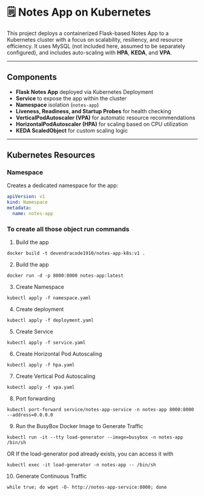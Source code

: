 # 🗒️ Notes App on Kubernetes

This project deploys a containerized Flask-based Notes App to a Kubernetes cluster with a focus on scalability, resiliency, and resource efficiency. It uses MySQL (not included here, assumed to be separately configured), and includes auto-scaling with **HPA**, **KEDA**, and **VPA**.

---

##  Components

- **Flask Notes App** deployed via Kubernetes Deployment
- **Service** to expose the app within the cluster
- **Namespace** isolation (`notes-app`)
- **Liveness, Readiness, and Startup Probes** for health checking
- **VerticalPodAutoscaler (VPA)** for automatic resource recommendations
- **HorizontalPodAutoscaler (HPA)** for scaling based on CPU utilization
- **KEDA ScaledObject** for custom scaling logic

---

## Kubernetes Resources

###  Namespace

Creates a dedicated namespace for the app:

```yaml
apiVersion: v1
kind: Namespace
metadata:
  name: notes-app
```

### To create all those object run commands 

1. Build the app
```
docker build -t devendracode1910/notes-app-k8s:v1 .
```

2. Build the app
```
docker run -d -p 8000:8000 notes-app:latest
```

3. Create Namespace
```
kubectl apply -f namespace.yaml
```

4. Create deployment
```
kubectl apply -f deployment.yaml
```

5. Create Service
```
kubectl apply -f service.yaml
```

6. Create Horizontal Pod Autoscaling
```
kubectl apply -f hpa.yaml
```

7. Create Vertical Pod Autoscaling
```
kubectl apply -f vpa.yaml
```

8. Port forwarding
```
kubectl port-forward service/notes-app-service -n notes-app 8000:8000 --address=0.0.0.0
```

9. Run the BusyBox Docker Image to Generate Traffic
```
kubectl run -it --tty load-generator --image=busybox -n notes-app /bin/sh
```
OR
If the load-generator pod already exists, you can access it with
```
kubectl exec -it load-generator -n notes-app -- /bin/sh
```

10. Generate Continuous Traffic
```
while true; do wget -O- http://notes-app-service:8000; done
```